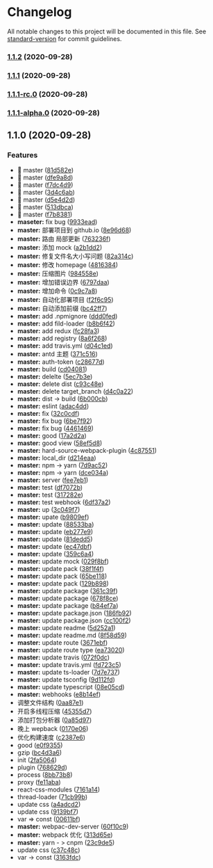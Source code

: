 # Changelog

All notable changes to this project will be documented in this file. See [standard-version](https://github.com/conventional-changelog/standard-version) for commit guidelines.

### [1.1.2](https://github.com/chenjiajing23/webpack-demo/compare/v1.1.1...v1.1.2) (2020-09-28)

### [1.1.1](https://github.com/chenjiajing23/webpack-demo/compare/v1.1.1-rc.0...v1.1.1) (2020-09-28)

### [1.1.1-rc.0](https://github.com/chenjiajing23/webpack-demo/compare/v1.1.1-alpha.0...v1.1.1-rc.0) (2020-09-28)

### [1.1.1-alpha.0](https://github.com/chenjiajing23/webpack-demo/compare/v1.1.0...v1.1.1-alpha.0) (2020-09-28)

## 1.1.0 (2020-09-28)

### Features

- 🎸 master ([81d582e](https://github.com/chenjiajing23/webpack-demo/commit/81d582e0f9c5591a186b26785d58135b7706982f))
- 🎸 master ([dfe9a8d](https://github.com/chenjiajing23/webpack-demo/commit/dfe9a8dfc027ea13b9c5be17f1245b405439a074))
- 🎸 master ([f7dc4d9](https://github.com/chenjiajing23/webpack-demo/commit/f7dc4d9e89ac6581c3f127918dac7e3da62d2095))
- 🎸 master ([3d4c6ab](https://github.com/chenjiajing23/webpack-demo/commit/3d4c6ab85077cd4f24f96a925a9b97694d0ed21e))
- 🎸 master ([d5e4d2d](https://github.com/chenjiajing23/webpack-demo/commit/d5e4d2d0e02b1dfc384774dbd6946520519c88a8))
- 🎸 master ([513dbca](https://github.com/chenjiajing23/webpack-demo/commit/513dbca546bfd098803fdc880f001cc91ae1f834))
- 🎸 master ([f7b8381](https://github.com/chenjiajing23/webpack-demo/commit/f7b8381476d87b04e7f6d9c9daf8af45fad4b11c))
- **maseter:** fix bug ([9933ead](https://github.com/chenjiajing23/webpack-demo/commit/9933eade4fc9a6cb3d1fef666c3442bb7e5490eb))
- **master:** 部署项目到 github.io ([8e96d68](https://github.com/chenjiajing23/webpack-demo/commit/8e96d681ba52781678bbab0361b86aff8c6b4ba1))
- **master:** 路由 局部更新 ([763236f](https://github.com/chenjiajing23/webpack-demo/commit/763236fa58051d7e8edcaf09126e617962c59859))
- **master:** 添加 mock ([a2b1dd2](https://github.com/chenjiajing23/webpack-demo/commit/a2b1dd28adcb814535ca59212fde049d153e5b91))
- **master:** 修复文件名大小写问题 ([82a314c](https://github.com/chenjiajing23/webpack-demo/commit/82a314c3e52c276083d3b5b35bde2e1a14bb40a8))
- **master:** 修改 homepage ([4816384](https://github.com/chenjiajing23/webpack-demo/commit/4816384b5ce7afc6d493b6c4ebbad62810b00921))
- **master:** 压缩图片 ([984558e](https://github.com/chenjiajing23/webpack-demo/commit/984558e01c2e34704d11ae4e7c892d9e6a4ad5e4))
- **master:** 增加错误边界 ([6797daa](https://github.com/chenjiajing23/webpack-demo/commit/6797daaf374a8f2c6c568216a87401935c076a5b))
- **master:** 增加命令 ([0c9c7a8](https://github.com/chenjiajing23/webpack-demo/commit/0c9c7a85d900507f5cda75e96efdf27e24beb554))
- **master:** 自动化部署项目 ([f2f6c95](https://github.com/chenjiajing23/webpack-demo/commit/f2f6c95c4444040dcf48bdf2569c2fccf91e06e9))
- **master:** 自动添加前缀 ([bc42ff7](https://github.com/chenjiajing23/webpack-demo/commit/bc42ff76e76e31c31e7c668c9fd04f27889a2dbb))
- **master:** add .npmignore ([ddd0fed](https://github.com/chenjiajing23/webpack-demo/commit/ddd0fedb9b852d83339565422feb851a29b7572e))
- **master:** add fild-loader ([b8b6f42](https://github.com/chenjiajing23/webpack-demo/commit/b8b6f42694747fc21a65c1eb02b35dbc4a9be531))
- **master:** add redux ([fc28fa3](https://github.com/chenjiajing23/webpack-demo/commit/fc28fa312ae88cf5f7e57c648e02a90c38cf9ed5))
- **master:** add registry ([8a6f268](https://github.com/chenjiajing23/webpack-demo/commit/8a6f268230f613ee22192085be953c7f7a5f3273))
- **master:** add travis.yml ([d04c1ed](https://github.com/chenjiajing23/webpack-demo/commit/d04c1ed8c761d1dc48150c4110d3e44e2f424d87))
- **master:** antd 主题 ([371c516](https://github.com/chenjiajing23/webpack-demo/commit/371c5167249f47d851055c5cadb8677f8eb476f5))
- **master:** auth-token ([c28677d](https://github.com/chenjiajing23/webpack-demo/commit/c28677db2a88fd60a3175eefd562295f3c333ea9))
- **master:** build ([cd04081](https://github.com/chenjiajing23/webpack-demo/commit/cd0408133616783a56314a51b545764234f7be58))
- **master:** delelte ([5ec7b3e](https://github.com/chenjiajing23/webpack-demo/commit/5ec7b3ee14890127c1928c3a6d5d116b286ca65f))
- **master:** delete dist ([c93c48e](https://github.com/chenjiajing23/webpack-demo/commit/c93c48efe2ce6293fd031505477394a35a0caa5e))
- **master:** delete target_branch ([d4c0a22](https://github.com/chenjiajing23/webpack-demo/commit/d4c0a222c8ac5a7355685a3b6996d383636bf7e3))
- **master:** dist -> build ([6b000cb](https://github.com/chenjiajing23/webpack-demo/commit/6b000cb3a010e3fa640323cc3265390b645aada2))
- **master:** eslint ([adac4dd](https://github.com/chenjiajing23/webpack-demo/commit/adac4dd76643f039365fabdd98b34e6f1eef071e))
- **master:** fix ([32c0cdf](https://github.com/chenjiajing23/webpack-demo/commit/32c0cdf8feab38348ff8366b0a153d4849b7fc2f))
- **master:** fix bug ([6be7f92](https://github.com/chenjiajing23/webpack-demo/commit/6be7f92ecba9ded0bf7d8aba2ac1eeb4a33a04b5))
- **master:** fix bug ([4461469](https://github.com/chenjiajing23/webpack-demo/commit/4461469390cc1673f979a2c397d875f37d6a7b9c))
- **master:** good ([17a2d2a](https://github.com/chenjiajing23/webpack-demo/commit/17a2d2a1e7cb758c0f4e612c83861ab5bf9e9b39))
- **master:** good view ([58ef5d8](https://github.com/chenjiajing23/webpack-demo/commit/58ef5d8ffba3ef94e0a7e2f11577d9c44f481532))
- **master:** hard-source-webpack-plugin ([4c87551](https://github.com/chenjiajing23/webpack-demo/commit/4c8755167a5837698f1787e2f323d1a49766c77e))
- **master:** local_dir ([d214eaa](https://github.com/chenjiajing23/webpack-demo/commit/d214eaa3519d1d1d82ebfcd1bcf9a16c003b17ae))
- **master:** npm -> yarn ([7d9ac52](https://github.com/chenjiajing23/webpack-demo/commit/7d9ac523e295c8792bcaaf07ff8860689811c614))
- **master:** npm -> yarn ([dce034a](https://github.com/chenjiajing23/webpack-demo/commit/dce034a51bc3b89ed8564193ecb35d8bcd238018))
- **master:** server ([fee7eb1](https://github.com/chenjiajing23/webpack-demo/commit/fee7eb1a45be1b39221d054954ebd4de48ab25fc))
- **master:** test ([df7072b](https://github.com/chenjiajing23/webpack-demo/commit/df7072b171f24e920d2ccf4c34e4e354f3797a9e))
- **master:** test ([317282e](https://github.com/chenjiajing23/webpack-demo/commit/317282e8586e1d91ac72ae291a56715111e8e224))
- **master:** test webhook ([6df37a2](https://github.com/chenjiajing23/webpack-demo/commit/6df37a2ad7cd642c70d4381f5d8e967c28f49c3a))
- **master:** up ([3c049f7](https://github.com/chenjiajing23/webpack-demo/commit/3c049f7b591e7341c8bab5cdccaf93ca6959f1cb))
- **master:** upate ([b9809ef](https://github.com/chenjiajing23/webpack-demo/commit/b9809ef30059142b076bb726ff447f8ac78f91c4))
- **master:** update ([88533ba](https://github.com/chenjiajing23/webpack-demo/commit/88533ba6821edb19bb8bc9295c0f57ed9d2fd603))
- **master:** update ([eb277e9](https://github.com/chenjiajing23/webpack-demo/commit/eb277e9cfcb8ece0bab44be0c80b7873cf3d854d))
- **master:** update ([81dedd5](https://github.com/chenjiajing23/webpack-demo/commit/81dedd507679cbf239c67a490cb319c0b0799246))
- **master:** update ([ec47dbf](https://github.com/chenjiajing23/webpack-demo/commit/ec47dbfd9a4b3a9b68511ccfbc7b81392993b126))
- **master:** update ([359c6a4](https://github.com/chenjiajing23/webpack-demo/commit/359c6a423a5c77653cbfea24b67e94d6006ac144))
- **master:** update mock ([029f8bf](https://github.com/chenjiajing23/webpack-demo/commit/029f8bfb6e659c91d1b4b26d9e49e2238a65206c))
- **master:** update pack ([38f1f4f](https://github.com/chenjiajing23/webpack-demo/commit/38f1f4f336651c040100a0757bd8f513ed3e6d7f))
- **master:** update pack ([65be118](https://github.com/chenjiajing23/webpack-demo/commit/65be11840eb344c4b3596b29fb3629e8cb09bab8))
- **master:** update pack ([129b898](https://github.com/chenjiajing23/webpack-demo/commit/129b89803731f7922c887c634b7d851a8e7fde04))
- **master:** update package ([361c39f](https://github.com/chenjiajing23/webpack-demo/commit/361c39f28a0fc9c84976874d5d0930e758eaa850))
- **master:** update package ([678f8ce](https://github.com/chenjiajing23/webpack-demo/commit/678f8ce7d40dc44e48fac00aaea625d186b938e2))
- **master:** update package ([b84ef7a](https://github.com/chenjiajing23/webpack-demo/commit/b84ef7afc56cba9830beb17a83b5116988be0a78))
- **master:** update package.json ([186fb92](https://github.com/chenjiajing23/webpack-demo/commit/186fb9210d3193604dc01f87a767d52f1dbeaeb0))
- **master:** update package.json ([cc100f2](https://github.com/chenjiajing23/webpack-demo/commit/cc100f26e8c485fccae772b11371f9d98be7ea3d))
- **master:** update readme ([5d252a1](https://github.com/chenjiajing23/webpack-demo/commit/5d252a191d52ecc6f28613233d5f5a31d677a9b3))
- **master:** update readme.md ([8f58d59](https://github.com/chenjiajing23/webpack-demo/commit/8f58d59cc629a2e02ec74782f161ae6000d1c2d4))
- **master:** update route ([3671ebf](https://github.com/chenjiajing23/webpack-demo/commit/3671ebf2a7ec68b47ce53d35c346b313ee42269c))
- **master:** update route type ([ea73020](https://github.com/chenjiajing23/webpack-demo/commit/ea73020f71b882499e4aeb8f9b77ec209be2adf0))
- **master:** update travis ([072f0dc](https://github.com/chenjiajing23/webpack-demo/commit/072f0dc966acc47d5b7a12bbed538dfffa825dde))
- **master:** update travis.yml ([fd723c5](https://github.com/chenjiajing23/webpack-demo/commit/fd723c5bd9682421d705998dd4fb043fd1313223))
- **master:** update ts-loader ([7d7e737](https://github.com/chenjiajing23/webpack-demo/commit/7d7e7377ff59a2cfc312f121119a6b9503232d8f))
- **master:** update tsconfig ([9d112fd](https://github.com/chenjiajing23/webpack-demo/commit/9d112fd3027eecbebaefd3180000f3ae0c3bcdf9))
- **master:** update typescript ([08e05cd](https://github.com/chenjiajing23/webpack-demo/commit/08e05cdcdee92038919d62def02d9e2e975f14ec))
- **master:** webhooks ([e8b14ef](https://github.com/chenjiajing23/webpack-demo/commit/e8b14ef1804799759b43bae4172c3876d97f96d7))
- 调整文件结构 ([0aa87e1](https://github.com/chenjiajing23/webpack-demo/commit/0aa87e18baa5c0e556911309971bc65319cd1bed))
- 开启多线程压缩 ([45355d7](https://github.com/chenjiajing23/webpack-demo/commit/45355d7a631d84ebefe9f31ff8cc123ed12d9955))
- 添加打包分析器 ([0a85d97](https://github.com/chenjiajing23/webpack-demo/commit/0a85d97aaafdd02f01aae5cb2cba6ba15041b9d1))
- 晚上 wepback ([0170e06](https://github.com/chenjiajing23/webpack-demo/commit/0170e06ad5560374f1a8591c3e527fa0ad3e88e5))
- 优化构建速度 ([c2387e6](https://github.com/chenjiajing23/webpack-demo/commit/c2387e620a9aecf87b16659c3f2c67bab9e008be))
- good ([e0f9355](https://github.com/chenjiajing23/webpack-demo/commit/e0f9355eb46159e200c4c9099b70dfd3d7ddc051))
- gzip ([bc4d3a6](https://github.com/chenjiajing23/webpack-demo/commit/bc4d3a67128e735c008566e6360ad8b45834fcc8))
- init ([2fa5064](https://github.com/chenjiajing23/webpack-demo/commit/2fa506461068ffb037e55202d69c09ef03d68290))
- plugin ([768629d](https://github.com/chenjiajing23/webpack-demo/commit/768629d89f3c3ef979895367c5a08348a7bdc030))
- process ([8bb73b8](https://github.com/chenjiajing23/webpack-demo/commit/8bb73b84b567afdb22b19765cb309d68bd522a59))
- proxy ([fe11aba](https://github.com/chenjiajing23/webpack-demo/commit/fe11aba1de6d7d81ef941278ec31df6f8ac0992c))
- react-css-modules ([7161a14](https://github.com/chenjiajing23/webpack-demo/commit/7161a14270dccd3e805788ed9ed1548feac07b2e))
- thread-loader ([71cb99b](https://github.com/chenjiajing23/webpack-demo/commit/71cb99bc60041d8e6d8e9585483dbdfa978f2533))
- update css ([a4adcd2](https://github.com/chenjiajing23/webpack-demo/commit/a4adcd279cc0b31e08db61f1a02411881a4c803d))
- update css ([9139bf7](https://github.com/chenjiajing23/webpack-demo/commit/9139bf7a8eabcc2d5d7d9098cdef31d73194ac81))
- var => const ([00611bf](https://github.com/chenjiajing23/webpack-demo/commit/00611bfd0e092d76970185c61127b2e34bff12ba))
- **master:** webpac-dev-server ([60f10c9](https://github.com/chenjiajing23/webpack-demo/commit/60f10c9db89fdea4146e26066ce94bbd49a36ec4))
- **master:** webpack 优化 ([313d65e](https://github.com/chenjiajing23/webpack-demo/commit/313d65ef7d2dddd2ab67f67952fc8926cd980572))
- **master:** yarn - > cnpm ([23c9de5](https://github.com/chenjiajing23/webpack-demo/commit/23c9de5cdea0a4a9656a9d95beb262eff7582299))
- update css ([c37c48c](https://github.com/chenjiajing23/webpack-demo/commit/c37c48ca7c3f69344e11c47476ff2c4cbe3f67d3))
- var -> const ([3163fdc](https://github.com/chenjiajing23/webpack-demo/commit/3163fdc234c1f35aa2cfaf6b66d34e611848785e))
